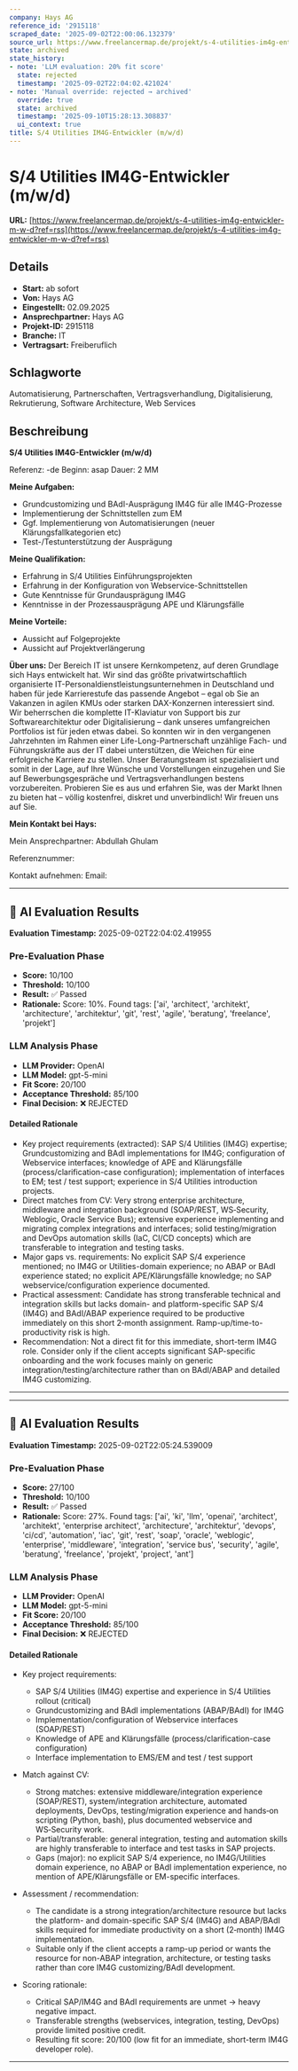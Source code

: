 ```yaml
---
company: Hays AG
reference_id: '2915118'
scraped_date: '2025-09-02T22:00:06.132379'
source_url: https://www.freelancermap.de/projekt/s-4-utilities-im4g-entwickler-m-w-d?ref=rss
state: archived
state_history:
- note: 'LLM evaluation: 20% fit score'
  state: rejected
  timestamp: '2025-09-02T22:04:02.421024'
- note: 'Manual override: rejected → archived'
  override: true
  state: archived
  timestamp: '2025-09-10T15:28:13.308837'
  ui_context: true
title: S/4 Utilities IM4G-Entwickler (m/w/d)
---
```




# S/4 Utilities IM4G-Entwickler (m/w/d)
**URL:** [https://www.freelancermap.de/projekt/s-4-utilities-im4g-entwickler-m-w-d?ref=rss](https://www.freelancermap.de/projekt/s-4-utilities-im4g-entwickler-m-w-d?ref=rss)
## Details
- **Start:** ab sofort
- **Von:** Hays AG
- **Eingestellt:** 02.09.2025
- **Ansprechpartner:** Hays AG
- **Projekt-ID:** 2915118
- **Branche:** IT
- **Vertragsart:** Freiberuflich

## Schlagworte
Automatisierung, Partnerschaften, Vertragsverhandlung, Digitalisierung, Rekrutierung, Software Architecture, Web Services

## Beschreibung
**S/4 Utilities IM4G-Entwickler (m/w/d)**

Referenz: -de
Beginn: asap
Dauer: 2 MM

**Meine Aufgaben:**

- Grundcustomizing und BAdI-Ausprägung IM4G für alle IM4G-Prozesse
- Implementierung der Schnittstellen zum EM
- Ggf. Implementierung von Automatisierungen (neuer Klärungsfallkategorien etc)
- Test-/Testunterstützung der Ausprägung

**Meine Qualifikation:**

- Erfahrung in S/4 Utilities Einführungsprojekten
- Erfahrung in der Konfiguration von Webservice-Schnittstellen
- Gute Kenntnisse für Grundausprägung IM4G
- Kenntnisse in der Prozessausprägung APE und Klärungsfälle

**Meine Vorteile:**

- Aussicht auf Folgeprojekte
- Aussicht auf Projektverlängerung

**Über uns:**
Der Bereich IT ist unsere Kernkompetenz, auf deren Grundlage sich Hays entwickelt hat. Wir sind das größte privatwirtschaftlich organisierte IT-Personaldienstleistungsunternehmen in Deutschland und haben für jede Karrierestufe das passende Angebot – egal ob Sie an Vakanzen in agilen KMUs oder starken DAX-Konzernen interessiert sind. Wir beherrschen die komplette IT-Klaviatur von Support bis zur Softwarearchitektur oder Digitalisierung – dank unseres umfangreichen Portfolios ist für jeden etwas dabei. So konnten wir in den vergangenen Jahrzehnten im Rahmen einer Life-Long-Partnerschaft unzählige Fach- und Führungskräfte aus der IT dabei unterstützen, die Weichen für eine erfolgreiche Karriere zu stellen. Unser Beratungsteam ist spezialisiert und somit in der Lage, auf Ihre Wünsche und Vorstellungen einzugehen und Sie auf Bewerbungsgespräche und Vertragsverhandlungen bestens vorzubereiten. Probieren Sie es aus und erfahren Sie, was der Markt Ihnen zu bieten hat – völlig kostenfrei, diskret und unverbindlich! Wir freuen uns auf Sie.

**Mein Kontakt bei Hays:**

Mein Ansprechpartner:
Abdullah Ghulam

Referenznummer:

Kontakt aufnehmen:
Email:

---

## 🤖 AI Evaluation Results

**Evaluation Timestamp:** 2025-09-02T22:04:02.419955

### Pre-Evaluation Phase
- **Score:** 10/100
- **Threshold:** 10/100
- **Result:** ✅ Passed
- **Rationale:** Score: 10%. Found tags: ['ai', 'architect', 'architekt', 'architecture', 'architektur', 'git', 'rest', 'agile', 'beratung', 'freelance', 'projekt']

### LLM Analysis Phase
- **LLM Provider:** OpenAI
- **LLM Model:** gpt-5-mini
- **Fit Score:** 20/100
- **Acceptance Threshold:** 85/100
- **Final Decision:** ❌ REJECTED

#### Detailed Rationale
- Key project requirements (extracted): SAP S/4 Utilities (IM4G) expertise; Grundcustomizing and BAdI implementations for IM4G; configuration of Webservice interfaces; knowledge of APE and Klärungsfälle (process/clarification-case configuration); implementation of interfaces to EM; test / test support; experience in S/4 Utilities introduction projects.
- Direct matches from CV: Very strong enterprise architecture, middleware and integration background (SOAP/REST, WS‑Security, Weblogic, Oracle Service Bus); extensive experience implementing and migrating complex integrations and interfaces; solid testing/migration and DevOps automation skills (IaC, CI/CD concepts) which are transferable to integration and testing tasks.
- Major gaps vs. requirements: No explicit SAP S/4 experience mentioned; no IM4G or Utilities-domain experience; no ABAP or BAdI experience stated; no explicit APE/Klärungsfälle knowledge; no SAP webservice/configuration experience documented.
- Practical assessment: Candidate has strong transferable technical and integration skills but lacks domain- and platform-specific SAP S/4 (IM4G) and BAdI/ABAP experience required to be productive immediately on this short 2‑month assignment. Ramp-up/time-to-productivity risk is high.
- Recommendation: Not a direct fit for this immediate, short-term IM4G role. Consider only if the client accepts significant SAP-specific onboarding and the work focuses mainly on generic integration/testing/architecture rather than on BAdI/ABAP and detailed IM4G customizing.

---


---

## 🤖 AI Evaluation Results

**Evaluation Timestamp:** 2025-09-02T22:05:24.539009

### Pre-Evaluation Phase
- **Score:** 27/100
- **Threshold:** 10/100
- **Result:** ✅ Passed
- **Rationale:** Score: 27%. Found tags: ['ai', 'ki', 'llm', 'openai', 'architect', 'architekt', 'enterprise architect', 'architecture', 'architektur', 'devops', 'ci/cd', 'automation', 'iac', 'git', 'rest', 'soap', 'oracle', 'weblogic', 'enterprise', 'middleware', 'integration', 'service bus', 'security', 'agile', 'beratung', 'freelance', 'projekt', 'project', 'ant']

### LLM Analysis Phase
- **LLM Provider:** OpenAI
- **LLM Model:** gpt-5-mini
- **Fit Score:** 20/100
- **Acceptance Threshold:** 85/100
- **Final Decision:** ❌ REJECTED

#### Detailed Rationale
- Key project requirements:
  - SAP S/4 Utilities (IM4G) expertise and experience in S/4 Utilities rollout (critical)
  - Grundcustomizing and BAdI implementations (ABAP/BAdI) for IM4G
  - Implementation/configuration of Webservice interfaces (SOAP/REST)
  - Knowledge of APE and Klärungsfälle (process/clarification-case configuration)
  - Interface implementation to EMS/EM and test / test support

- Match against CV:
  - Strong matches: extensive middleware/integration experience (SOAP/REST), system/integration architecture, automated deployments, DevOps, testing/migration experience and hands‑on scripting (Python, bash), plus documented webservice and WS‑Security work.
  - Partial/transferable: general integration, testing and automation skills are highly transferable to interface and test tasks in SAP projects.
  - Gaps (major): no explicit SAP S/4 experience, no IM4G/Utilities domain experience, no ABAP or BAdI implementation experience, no mention of APE/Klärungsfälle or EM-specific interfaces.

- Assessment / recommendation:
  - The candidate is a strong integration/architecture resource but lacks the platform- and domain-specific SAP S/4 (IM4G) and ABAP/BAdI skills required for immediate productivity on a short (2‑month) IM4G implementation.
  - Suitable only if the client accepts a ramp-up period or wants the resource for non-ABAP integration, architecture, or testing tasks rather than core IM4G customizing/BAdI development.

- Scoring rationale:
  - Critical SAP/IM4G and BAdI requirements are unmet -> heavy negative impact.
  - Transferable strengths (webservices, integration, testing, DevOps) provide limited positive credit.
  - Resulting fit score: 20/100 (low fit for an immediate, short-term IM4G developer role).

---
